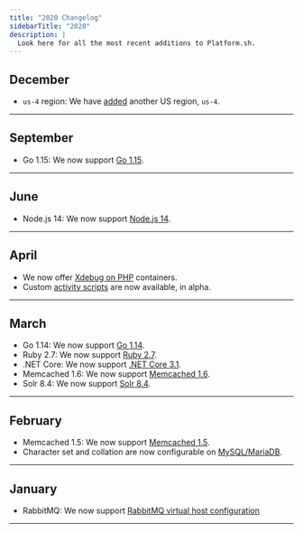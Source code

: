 ```yaml
---
title: "2020 Changelog"
sidebarTitle: "2020"
description: |
  Look here for all the most recent additions to Platform.sh.
---
```


## December
  * `us-4` region: We have [added](/development/public-ips.md#west-4-us-4platformsh-data-location-guarantee) another US region, `us-4`.
---
## September
  * Go 1.15: We now support [Go 1.15](/languages/go.md).
---
## June
  * Node.js 14: We now support [Node.js 14](/languages/nodejs/_index.md).
---
## April
  * We now offer [Xdebug on PHP](/languages/php/xdebug.md) containers.
  * Custom [activity scripts](/integrations/activity/_index.md#activity-scripts) are now available, in alpha.
---
## March
  * Go 1.14: We now support [Go 1.14](/languages/go.md).
  * Ruby 2.7: We now support [Ruby 2.7](/languages/ruby.md).
  * .NET Core: We now support [.NET Core 3.1](/languages/dotnet.md).
  * Memcached 1.6: We now support [Memcached 1.6](/configuration/services/memcached.md).
  * Solr 8.4: We now support [Solr 8.4](/configuration/services/solr.md).
---
## February
  * Memcached 1.5: We now support [Memcached 1.5](/configuration/services/memcached.md).
  * Character set and collation are now configurable on [MySQL/MariaDB](/configuration/services/mysql/_index.md).
---
## January
  * RabbitMQ: We now support [RabbitMQ virtual host configuration](/configuration/services/rabbitmq.md#virtual-hosts)
---